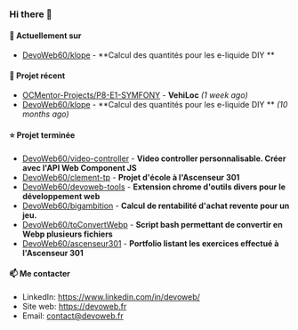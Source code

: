 ### Hi there 👋

#### 👷 Actuellement sur 

- [DevoWeb60/klope](https://github.com/DevoWeb60/klope) - **Calcul des quantités pour les e-liquide DIY **

#### 🌱 Projet récent

- [OCMentor-Projects/P8-E1-SYMFONY](https://github.com/OCMentor-Projects/P8-E1-SYMFONY) - **VehiLoc** *(1 week ago)*
- [DevoWeb60/klope](https://github.com/DevoWeb60/klope) - **Calcul des quantités pour les e-liquide DIY ** *(10 months ago)*

#### ⭐ Projet terminée

- [DevoWeb60/video-controller](https://github.com/DevoWeb60/video-controller) - **Video controller personnalisable. Créer avec l&#39;API Web Component JS**
- [DevoWeb60/clement-tp](https://github.com/DevoWeb60/clement-tp) - **Projet d&#39;école à l&#39;Ascenseur 301**
- [DevoWeb60/devoweb-tools](https://github.com/DevoWeb60/devoweb-tools) - **Extension chrome d&#39;outils divers pour le développement web**
- [DevoWeb60/bigambition](https://github.com/DevoWeb60/bigambition) - **Calcul de rentabilité d&#39;achat revente pour un jeu.**
- [DevoWeb60/toConvertWebp](https://github.com/DevoWeb60/toConvertWebp) - **Script bash permettant de convertir en Webp plusieurs fichiers**
- [DevoWeb60/ascenseur301](https://github.com/DevoWeb60/ascenseur301) - **Portfolio listant les exercices effectué à l&#39;Ascenseur 301**

#### 📫 Me contacter

- LinkedIn: https://www.linkedin.com/in/devoweb/
- Site web: https://devoweb.fr
- Email: contact@devoweb.fr
